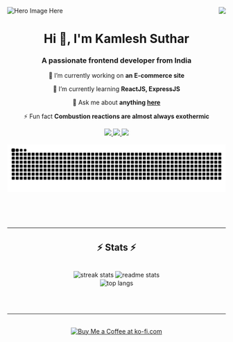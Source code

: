 ![Hero Image Here](https://assets.digitalocean.com/articles/alligator/boo.svg)
<img align="right" src="https://visitor-badge.laobi.icu/badge?page_id=kamlesh240725.kamlesh240725" />
<h1 align="center">Hi 👋, I'm Kamlesh Suthar</h1>
<h3 align="center">A passionate frontend developer from India</h3>

<div align="center">
 
 🔭 I’m currently working on **an E-commerce site**
 
 🌱 I’m currently learning **ReactJS, ExpressJS**

💬 Ask me about **anything [here](https://github.com/kamlesh240725/kamlesh240725/issues)**

⚡ Fun fact **Combustion reactions are almost always exothermic**

 </div>

<div align="center"> 
  <a href="mailto:kamleshsuthar240725@gmail.com">
    <img src="https://img.shields.io/badge/Gmail-333333?style=for-the-badge&logo=gmail&logoColor=red" />
  </a>
  <a href="https://linkedin.com/in/kamlesh-suthar" target="_blank">
    <img src="https://img.shields.io/badge/LinkedIn-0077B5?style=for-the-badge&logo=linkedin&logoColor=white" target="_blank" />
  </a>
  <a href="https://kamleshsuthar.netlify.app/" target="_blank">
     <img src="https://img.shields.io/badge/Portfolio-FF5722?style=for-the-badge&logo=todoist&logoColor=white" target="_blank" /> <!-- sqlite, safari, google-chrome are other good icon options -->
  </a>
</div>


<div align="center">
  <br>
  <img alt="snake eating my contributions" src="https://raw.githubusercontent.com/kamlesh240725/kamlesh240725/output/github-contribution-grid-snake-dark.svg" />
  
  <br/><br/><br/>
</div>
<hr/>

<h2 align="center">⚡ Stats ⚡</h2>
<br>
<div align=center>
  <img width=390 src="https://github-readme-streak-stats-salesp07.vercel.app/?user=kamlesh240725&count_private=true&theme=react&border_radius=10" alt="streak stats"/>
  
  <img width=390 src="https://github-readme-stats-salesp07.vercel.app/api?username=kamlesh240725&count_private=true&show_icons=true&theme=react&rank_icon=github&border_radius=10" alt="readme stats" />
  <br/>
  <img width=325 align="center" src="https://github-readme-stats-salesp07.vercel.app/api/top-langs/?username=kamlesh240725&hide=HTML&langs_count=8&layout=compact&theme=react&border_radius=10&size_weight=0.5&count_weight=0.5&exclude_repo=github-readme-stats" alt="top langs" />
</div>

<br/><br/>

<hr/>

<br/>

<div align="center">
<a href='https://ko-fi.com/V7V4RAK9C' target='_blank'><img height='64' style='border:0px;height:64px;' src='https://storage.ko-fi.com/cdn/kofi1.png?v=3' border='0' alt='Buy Me a Coffee at ko-fi.com' /></a>
</div>
